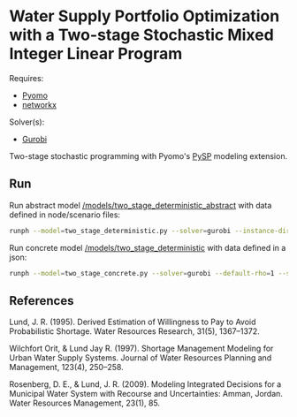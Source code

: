 # Water Supply Portfolio Optimization with a Two-stage Stochastic Mixed Integer Linear Program

Requires: 
- [Pyomo](https://github.com/Pyomo/pyomo)
- [networkx](https://networkx.org/)

Solver(s):
- [Gurobi](https://www.gurobi.com/)

Two-stage stochastic programming with Pyomo's [PySP](https://pyomo.readthedocs.io/en/stable/modeling_extensions/pysp.html) modeling extension.

## Run
Run abstract model [/models/two_stage_deterministic_abstract](./models/two_stage_deterministic_abstract) with data defined in node/scenario files: 
```bash
runph --model=two_stage_deterministic.py --solver=gurobi --instance-directory=nodedata --default-rho=1 --solution-writer=pyomo.pysp.plugins.csvsolutionwriter --termdiff-threshold=0.01 --max-iterations=20
```

Run concrete model [/models/two_stage_deterministic](./models/two_stage_deterministic) with data defined in a json:
```bash
runph --model=two_stage_concrete.py --solver=gurobi --default-rho=1 --solution-writer=pyomo.pysp.plugins.csvsolutionwriter --termdiff-threshold=0.01 --max-iterations=20
```


## References
Lund, J. R. (1995). Derived Estimation of Willingness to Pay to Avoid Probabilistic Shortage. Water Resources Research, 31(5), 1367–1372.

Wilchfort Orit, & Lund Jay R. (1997). Shortage Management Modeling for Urban Water Supply Systems. Journal of Water Resources Planning and Management, 123(4), 250–258.

Rosenberg, D. E., & Lund, J. R. (2009). Modeling Integrated Decisions for a Municipal Water System with Recourse and Uncertainties: Amman, Jordan. Water Resources Management, 23(1), 85.